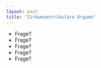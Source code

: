 ```yaml
---
layout: post
title: "Zirkumventrikuläre Organe"
---
```

- Frage?
- Frage?
- Frage?
- Frage?
- Frage?


